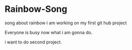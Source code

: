 # Rainbow-Song
song about rainbow
i am working on my first git hub project

Everyone is busy now what i am gonna do.

i want to do second project.
